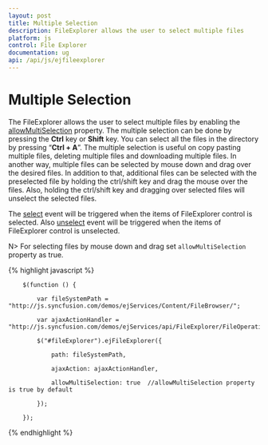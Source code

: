 ```yaml
---
layout: post
title: Multiple Selection
description: FileExplorer allows the user to select multiple files
platform: js
control: File Explorer
documentation: ug
api: /api/js/ejfileexplorer
---
```



# Multiple Selection

The FileExplorer allows the user to select multiple files by enabling the [allowMultiSelection](https://help.syncfusion.com/api/js/ejfileexplorer#members:allowmultiselection) property. The multiple selection can be done by pressing the **Ctrl** key or **Shift** key. You can select all the files in the directory by pressing “**Ctrl + A**”. The multiple selection is useful on copy pasting multiple files, deleting multiple files and downloading multiple files. In another way, multiple files can be selected by mouse down and drag over the desired files. In addition to that, additional files can be selected with the preselected file by holding the ctrl/shift key and drag the mouse over the files. Also, holding the ctrl/shift key and dragging over selected files will unselect the selected files.

The [select](https://help.syncfusion.com/api/js/ejfileexplorer#events:select) event will be triggered when the items of FileExplorer control is selected.
Also [unselect](https://help.syncfusion.com/api/js/ejfileexplorer#events:unselect) event will be triggered when the items of FileExplorer control is unselected.

N>  For selecting files by mouse down and drag set `allowMultiSelection` property as true.



{% highlight javascript %}

        $(function () {

            var fileSystemPath = "http://js.syncfusion.com/demos/ejServices/Content/FileBrowser/";

            var ajaxActionHandler = "http://js.syncfusion.com/demos/ejServices/api/FileExplorer/FileOperations";

            $("#fileExplorer").ejFileExplorer({

                path: fileSystemPath,

                ajaxAction: ajaxActionHandler,

                allowMultiSelection: true  //allowMultiSelection property is true by default

            });

        });

{% endhighlight %}

